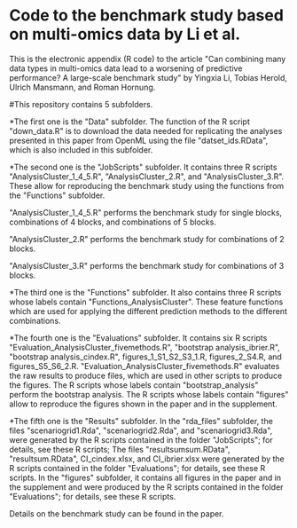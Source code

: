 #  Code to the benchmark study based on multi-omics data by Li et al.
This is the electronic appendix (R code) to the article "Can combining many data types in multi-omics data lead to a worsening of predictive performance? A large-scale benchmark study" by Yingxia Li, Tobias Herold, Ulrich Mansmann, and Roman Hornung.

#This repository contains 5 subfolders.

*The first one is the "Data" subfolder. The function of the R script "down_data.R" is to download the data needed for replicating the analyses presented in this paper from OpenML using the file "datset_ids.RData", which is also included in this subfolder.

*The second one is the "JobScripts" subfolder. It contains three R scripts "AnalysisCluster_1_4_5.R", "AnalysisCluster_2.R", and "AnalysisCluster_3.R". These allow for reproducing the benchmark study using the functions from the "Functions" subfolder.

"AnalysisCluster_1_4_5.R" performs the benchmark study for single blocks, combinations of 4 blocks, and combinations of 5 blocks.

"AnalysisCluster_2.R" performs the benchmark study for combinations of 2 blocks.

"AnalysisCluster_3.R" performs the benchmark study for combinations of 3 blocks.

*The third one is the "Functions" subfolder. It also contains three R scripts whose labels contain "Functions_AnalysisCluster". These feature functions which are used for applying the different prediction methods to the different combinations.

*The fourth one is the "Evaluations" subfolder. It contains six R scripts "Evaluation_AnalysisCluster_fivemethods.R", "bootstrap analysis_ibrier.R", "bootstrap analysis_cindex.R", figures_1_S1_S2_S3_1.R, figures_2_S4.R, and figures_S5_S6_2.R. "Evaluation_AnalysisCluster_fivemethods.R" evaluates the raw results to produce files, which are used in other scripts to produce the figures. The R scripts whose labels contain "bootstrap_analysis" perform the bootstrap analysis. The R scripts whose labels contain "figures" allow to reproduce the figures shown in the paper and in the supplement.

*The fifth one is the "Results" subfolder. In the "rda_files" subfolder, the files "scenariogrid1.Rda", "scenariogrid2.Rda", and "scenariogrid3.Rda", were generated by the R scripts contained in the folder "JobScripts"; for details, see these R scripts; The files "resultsumsum.RData", "resultsum.RData", CI_cindex.xlsx, and CI_ibrier.xlsx were generated by the R scripts contained in the folder "Evaluations"; for details, see these R scripts. In the "figures" subfolder, it contains all figures in the paper and in the supplement and were produced by the R scripts contained in the folder "Evaluations"; for details, see these R scripts.

Details on the benchmark study can be found in the paper.
